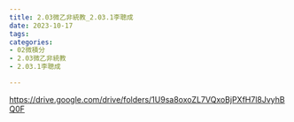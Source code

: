 ```yaml
---
title: 2.03微乙非統教_2.03.1李聰成
date: 2023-10-17
tags: 
categories:
- 02微積分
- 2.03微乙非統教
- 2.03.1李聰成

---
```

https://drive.google.com/drive/folders/1U9sa8oxoZL7VQxoBjPXfH7l8JvyhBQ0F
